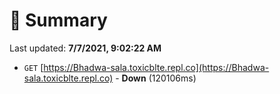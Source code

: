 # 📖 Summary
Last updated: **7/7/2021, 9:02:22 AM**

- `GET` [https://Bhadwa-sala.toxicblte.repl.co](https://Bhadwa-sala.toxicblte.repl.co) - **Down** (120106ms)
